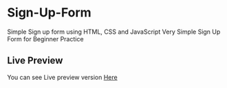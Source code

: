 # Sign-Up-Form
Simple Sign up form using HTML, CSS and JavaScript
Very Simple Sign Up Form for Beginner Practice

## Live Preview
You can see Live preview version [Here](https://showwaiyan.github.io/Sign-Up-Form/)